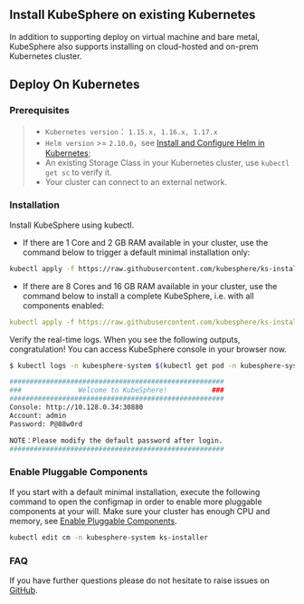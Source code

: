 ## Install KubeSphere on existing Kubernetes

In addition to supporting deploy on virtual machine and bare metal, KubeSphere also supports installing on cloud-hosted and on-prem Kubernetes cluster.

## Deploy On Kubernetes

### Prerequisites

> - `Kubernetes version`： `1.15.x, 1.16.x, 1.17.x`
> - `Helm version` >= `2.10.0`，see [Install and Configure Helm in Kubernetes](https://devopscube.com/install-configure-helm-kubernetes/);
> - An existing Storage Class in your Kubernetes cluster, use `kubectl get sc` to verify it.
> - Your cluster can connect to an external network.

### Installation

Install KubeSphere using kubectl.

- If there are 1 Core and 2 GB RAM available in your cluster, use the command below to trigger a default minimal installation only:

```bash
kubectl apply -f https://raw.githubusercontent.com/kubesphere/ks-installer/master/kubesphere-minimal.yaml
```

- If there are 8 Cores and 16 GB RAM available in your cluster, use the command below to install a complete KubeSphere, i.e. with all components enabled:

```yaml
kubectl apply -f https://raw.githubusercontent.com/kubesphere/ks-installer/master/kubesphere-complete-setup.yaml
```

Verify the real-time logs. When you see the following outputs, congratulation! You can access KubeSphere console in your browser now.

```bash
$ kubectl logs -n kubesphere-system $(kubectl get pod -n kubesphere-system -l app=ks-install -o jsonpath='{.items[0].metadata.name}') -f

#####################################################
###              Welcome to KubeSphere!           ###
#####################################################
Console: http://10.128.0.34:30880
Account: admin
Password: P@88w0rd

NOTE：Please modify the default password after login.
#####################################################
```

### Enable Pluggable Components

If you start with a default minimal installation, execute the following command to open the configmap in order to enable more pluggable components at your will. Make sure your cluster has enough CPU and memory, see [Enable Pluggable Components](https://kubesphere.io/docs/v2.1/en/installation/pluggable-components/).

```bash
kubectl edit cm -n kubesphere-system ks-installer
```

### FAQ

If you have further questions please do not hesitate to raise issues on [GitHub](https://github.com/kubesphere/kubesphere/issues).
